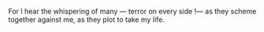 For I hear the whispering of many — terror on every side !— as they scheme together against me, as they plot to take my life.
